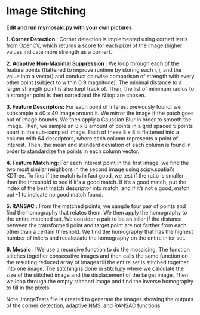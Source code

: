 # Image Stitching

**Edit and run mymosaic.py with your own pictures**

**1. Corner Detection** ​​:
    Corner detection is implemented using cornerHarris from OpenCV, which
    returns a score for each pixel of the image (higher values indicate more strength as a corner).

**2. Adaptive Non-Maximal Suppression** ​​:
    We loop through each of the feature points (flattened to improve runtime by
    storing each i, j, and the value into a vector) and conduct pairwise comparison of strength with every
    other point (subject to within 0.9 magnitude). The minimal distance to a larger strength point is also kept
    track of. Then, the list of minimum radius to a stronger point is then sorted and the N top are chosen.



**3. Feature Descriptors:**
    For each point of interest previously found, we subsample a 40 x 40 image
    around it. We mirror the image if the patch goes out of image bounds. We then apply a Gaussian Blur in
    order to smooth the image. Then, we sample an 8 x 8 amount of points in a grid spaced 5 points apart in
    the sub-sampled image. Each of these 8 x 8 is flattened into a column with 64 descriptors, where each
    column represents a point of interest. Then, the mean and standard deviation of each column is found in
    order to standardize the points in each column vector.

**4. Feature Matching:**
    For each interest point in the first image, we find the two most similar
    neighbors in the second image using scipy.spatial’s KDTree. To find if the match is in fact good, we test
    if the ratio is smaller than the threshold to see if it's a good match. If it’s a good match, put the index of
    the best match descriptor into match, and if it’s not a good, match put -1 to indicate no good match
    found.
    
**5. RANSAC** ​​:
    From the matched points, we sample four pair of points and find the
    homography that relates them. We then apply the homography to the entire matched set. We consider a
    pair to be an inlier if the distance between the transformed point and target point are not farther from
    each other than a certain threshold. We find the homography that has the highest number of inliers and
    recalculate the homography on the entire inlier set.


**6. Mosaic** ​​:
    IWe use a recursive function to do the mosaicing. The function stitches
    together consecutive images and then calls the same function on the resulting reduced array of images
    till the entire set is stitched together into one image. The stitching is done in stitch.py where we
    calculate the size of the stitched image and the displacement of the target image. Then we loop through
    the empty stitched image and find the inverse homography to fill in the pixels.

Note: imageTests file is created to generate the images showing the outputs of the corner detection, adaptive
NMS, and RANSAC functions.



